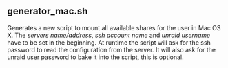 ## generator_mac.sh
Generates a new script to mount all available shares for the user in Mac OS X. The _servers name/address_, _ssh account name_ and _unraid username_ have to be set in the beginning. At runtime the script will ask for the ssh password to read the configuration from the server. It will also ask for the unraid user password to bake it into the script, this is optional.